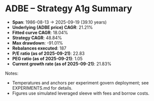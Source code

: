 # ADBE – Strategy A1g Summary

- **Span**: 1986-08-13 → 2025-09-19 (39.10 years)
- **Underlying (ADBE price) CAGR**: 21.21%
- **Fitted curve CAGR**: 18.04%
- **Strategy CAGR**: 48.84%
- **Max drawdown**: -91.01%
- **Rebalances executed**: 187
- **P/E ratio (as of 2025-09-21)**: 22.83
- **PEG ratio (as of 2025-09-21)**: 1.05
- **Current growth rate (as of 2025-09-21)**: 21.83%

Notes:

- Temperatures and anchors per experiment govern deployment; see EXPERIMENTS.md for details.
- Figures use simulated leveraged sleeve with fees and borrow costs.
